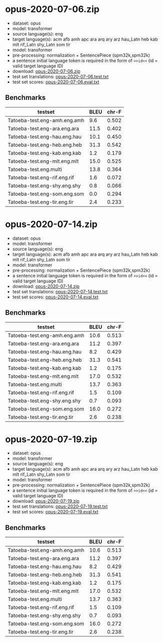 # opus-2020-07-06.zip

* dataset: opus
* model: transformer
* source language(s): eng
* target language(s): acm afb amh apc ara arq ary arz hau_Latn heb kab mlt rif_Latn shy_Latn som tir
* model: transformer
* pre-processing: normalization + SentencePiece (spm32k,spm32k)
* a sentence initial language token is required in the form of `>>id<<` (id = valid target language ID)
* download: [opus-2020-07-06.zip](https://object.pouta.csc.fi/Tatoeba-MT-models/eng-afa/opus-2020-07-06.zip)
* test set translations: [opus-2020-07-06.test.txt](https://object.pouta.csc.fi/Tatoeba-MT-models/eng-afa/opus-2020-07-06.test.txt)
* test set scores: [opus-2020-07-06.eval.txt](https://object.pouta.csc.fi/Tatoeba-MT-models/eng-afa/opus-2020-07-06.eval.txt)

## Benchmarks

| testset               | BLEU  | chr-F |
|-----------------------|-------|-------|
| Tatoeba-test.eng-amh.eng.amh 	| 9.6 	| 0.502 |
| Tatoeba-test.eng-ara.eng.ara 	| 11.5 	| 0.402 |
| Tatoeba-test.eng-hau.eng.hau 	| 10.1 	| 0.450 |
| Tatoeba-test.eng-heb.eng.heb 	| 31.3 	| 0.542 |
| Tatoeba-test.eng-kab.eng.kab 	| 1.2 	| 0.179 |
| Tatoeba-test.eng-mlt.eng.mlt 	| 15.0 	| 0.525 |
| Tatoeba-test.eng.multi 	| 13.8 	| 0.364 |
| Tatoeba-test.eng-rif.eng.rif 	| 1.6 	| 0.072 |
| Tatoeba-test.eng-shy.eng.shy 	| 0.8 	| 0.066 |
| Tatoeba-test.eng-som.eng.som 	| 0.0 	| 0.294 |
| Tatoeba-test.eng-tir.eng.tir 	| 2.4 	| 0.233 |

# opus-2020-07-14.zip

* dataset: opus
* model: transformer
* source language(s): eng
* target language(s): acm afb amh apc ara arq ary arz hau_Latn heb kab mlt rif_Latn shy_Latn som tir
* model: transformer
* pre-processing: normalization + SentencePiece (spm32k,spm32k)
* a sentence initial language token is required in the form of `>>id<<` (id = valid target language ID)
* download: [opus-2020-07-14.zip](https://object.pouta.csc.fi/Tatoeba-MT-models/eng-afa/opus-2020-07-14.zip)
* test set translations: [opus-2020-07-14.test.txt](https://object.pouta.csc.fi/Tatoeba-MT-models/eng-afa/opus-2020-07-14.test.txt)
* test set scores: [opus-2020-07-14.eval.txt](https://object.pouta.csc.fi/Tatoeba-MT-models/eng-afa/opus-2020-07-14.eval.txt)

## Benchmarks

| testset               | BLEU  | chr-F |
|-----------------------|-------|-------|
| Tatoeba-test.eng-amh.eng.amh 	| 10.6 	| 0.513 |
| Tatoeba-test.eng-ara.eng.ara 	| 11.2 	| 0.397 |
| Tatoeba-test.eng-hau.eng.hau 	| 8.2 	| 0.429 |
| Tatoeba-test.eng-heb.eng.heb 	| 31.3 	| 0.541 |
| Tatoeba-test.eng-kab.eng.kab 	| 1.2 	| 0.175 |
| Tatoeba-test.eng-mlt.eng.mlt 	| 17.0 	| 0.532 |
| Tatoeba-test.eng.multi 	| 13.7 	| 0.363 |
| Tatoeba-test.eng-rif.eng.rif 	| 1.5 	| 0.109 |
| Tatoeba-test.eng-shy.eng.shy 	| 0.7 	| 0.093 |
| Tatoeba-test.eng-som.eng.som 	| 16.0 	| 0.272 |
| Tatoeba-test.eng-tir.eng.tir 	| 2.6 	| 0.238 |

# opus-2020-07-19.zip

* dataset: opus
* model: transformer
* source language(s): eng
* target language(s): acm afb amh apc ara arq ary arz hau_Latn heb kab mlt rif_Latn shy_Latn som tir
* model: transformer
* pre-processing: normalization + SentencePiece (spm32k,spm32k)
* a sentence initial language token is required in the form of `>>id<<` (id = valid target language ID)
* download: [opus-2020-07-19.zip](https://object.pouta.csc.fi/Tatoeba-MT-models/eng-afa/opus-2020-07-19.zip)
* test set translations: [opus-2020-07-19.test.txt](https://object.pouta.csc.fi/Tatoeba-MT-models/eng-afa/opus-2020-07-19.test.txt)
* test set scores: [opus-2020-07-19.eval.txt](https://object.pouta.csc.fi/Tatoeba-MT-models/eng-afa/opus-2020-07-19.eval.txt)

## Benchmarks

| testset               | BLEU  | chr-F |
|-----------------------|-------|-------|
| Tatoeba-test.eng-amh.eng.amh 	| 10.6 	| 0.513 |
| Tatoeba-test.eng-ara.eng.ara 	| 11.2 	| 0.397 |
| Tatoeba-test.eng-hau.eng.hau 	| 8.2 	| 0.429 |
| Tatoeba-test.eng-heb.eng.heb 	| 31.3 	| 0.541 |
| Tatoeba-test.eng-kab.eng.kab 	| 1.2 	| 0.175 |
| Tatoeba-test.eng-mlt.eng.mlt 	| 17.0 	| 0.532 |
| Tatoeba-test.eng.multi 	| 13.7 	| 0.363 |
| Tatoeba-test.eng-rif.eng.rif 	| 1.5 	| 0.109 |
| Tatoeba-test.eng-shy.eng.shy 	| 0.7 	| 0.093 |
| Tatoeba-test.eng-som.eng.som 	| 16.0 	| 0.272 |
| Tatoeba-test.eng-tir.eng.tir 	| 2.6 	| 0.238 |

